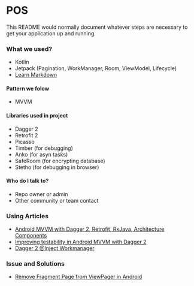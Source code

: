 # POS #

This README would normally document whatever steps are necessary to get your application up and running.

### What we used? ###

* Kotlin
* Jetpack (Pagination, WorkManager, Room, ViewModel, Lifecycle)
* [Learn Markdown](https://bitbucket.org/tutorials/markdowndemo)

#### Pattern we folow ####
* MVVM

#### Libraries used in project ####

* Dagger 2
* Retrofit 2
* Picasso
* Timber (for debugging)
* Anko (for asyn tasks)
* SafeRoom (for encrypting database)
* Stetho (for debugging in browser) 

#### Who do I talk to? ####

* Repo owner or admin
* Other community or team contact

### Using Articles ###

* [Android MVVM with Dagger 2, Retrofit, RxJava, Architecture Components](https://android.jlelse.eu/android-mvvm-with-dagger-2-retrofit-rxjava-architecture-components-6f5da1a75135)
* [Improving testability in Android MVVM with Dagger 2](https://android.jlelse.eu/improving-testability-in-android-mvvm-with-dagger-2-aa961098bad5)
* [Dagger 2 @Inject Workmanager](https://stackoverflow.com/questions/52434165/dagger2-unable-to-inject-dependencies-in-workmanager)

### Issue and Solutions ###

* [Remove Fragment Page from ViewPager in Android](https://stackoverflow.com/questions/10396321/remove-fragment-page-from-viewpager-in-android)
